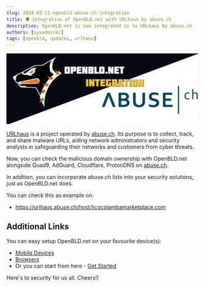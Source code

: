 ```yaml
---
slug: 2024-03-11-openbld-abuse-ch-integration
title: 🛡 Integration of OpenBLD.net with URLhaus by abuse.ch
description: OpenBLD.net is now integrated in to URLhaus by abuse.ch
authors: [sysadminkz]
tags: [openbld, updates, urlhaus]
---
```


![Integration of OpenBLD.net with URLhaus by abuse.ch](images/openbld_and_abuse_ch.png)

[URLhaus](https://urlhaus.abuse.ch/) is a project operated by [abuse.ch](https://abuse.ch/). Its purpose is to collect, track, and share malware URLs, aiding network 
administrators and security analysts in safeguarding their networks and customers from cyber threats.

Now, you can check the malicious domain ownership with OpenBLD.net alongside Quad9, AdGuard, Cloudflare, ProtonDNS on
[abuse.ch](https://abuse.ch/).

In addition, you can incorporate abuse.ch lists into your security solutions, just as OpenBLD.net does.

You can check this as example on:
* https://urlhaus.abuse.ch/host/licocojambamarketplace.com

## Additional Links

You can easy setup OpenBLD.net on your favourite device(s):

* [Mobile Devices](/docs/category/setup-mobile-devices/)
* [Browsers](/docs/category/setup-browsers/)
* Or you can start from here - [Get Started](/docs/category/get-started/)

Here's to security for us all. Cheers!)
